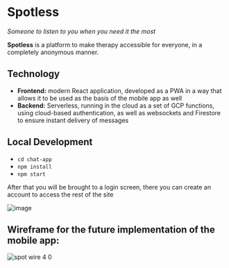 # Spotless

_Someone to listen to you when you need it the most_

**Spotless** is a platform to make therapy accessible for everyone, in a completely anonymous manner.

## Technology

* **Frontend:** modern React application, developed as a PWA in a way that allows it to be used as the basis of the mobile app as well
* **Backend:** Serverless, running in the cloud as a set of GCP functions, using cloud-based authentication, as well as websockets and Firestore to ensure instant delivery of messages

## Local Development

* `cd chat-app`
* `npm install`
* `npm start`

After that you will be brought to a login screen, there you can create an account to access the rest of the site

![image](https://user-images.githubusercontent.com/46896100/229189304-876748b7-0a99-441f-ae9a-65068b17d9e0.png)

## Wireframe for the future implementation of the mobile app:
![spot wire 4 0](https://user-images.githubusercontent.com/46896100/229505754-4d83bcaa-8e50-465f-bef5-0f9e8cccb6ff.png)
